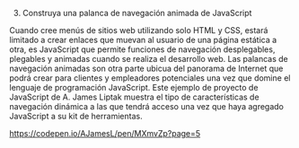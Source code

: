 3. Construya una palanca de navegación animada de JavaScript

Cuando cree menús de sitios web utilizando solo HTML y CSS, estará limitado a crear enlaces que muevan al usuario de una página estática a otra, es JavaScript que permite funciones de navegación desplegables, plegables y animadas cuando se realiza el desarrollo web. Las palancas de navegación animadas son otra parte ubicua del panorama de Internet que podrá crear para clientes y empleadores potenciales una vez que domine el lenguaje de programación JavaScript. Este ejemplo de proyecto de JavaScript de A. James Liptak muestra el tipo de características de navegación dinámica a las que tendrá acceso una vez que haya agregado JavaScript a su kit de herramientas.


https://codepen.io/AJamesL/pen/MXmvZp?page=5